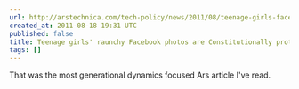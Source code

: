 ```yaml
---
url: http://arstechnica.com/tech-policy/news/2011/08/teenage-girls-facebook-photos-are-constitutionally-protected-speech.ars
created_at: 2011-08-18 19:31 UTC
published: false
title: Teenage girls' raunchy Facebook photos are Constitutionally protected speech
tags: []
---
```


That was the most generational dynamics focused Ars article I've read.
